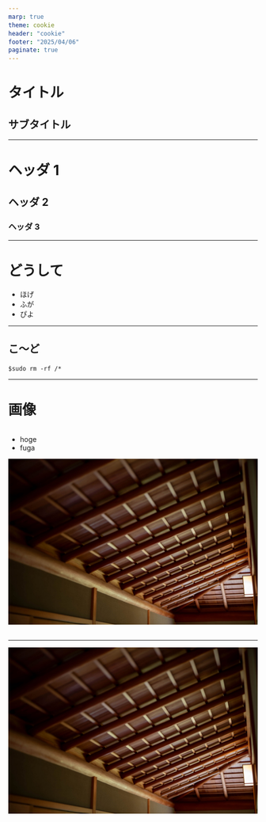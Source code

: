 ```yaml
---
marp: true
theme: cookie
header: "cookie"
footer: "2025/04/06"
paginate: true
---
```


<!-- class: title -->

# タイトル

## サブタイトル

---

<!-- class: slides -->

# ヘッダ 1

## **ヘッダ 2**

### ヘッダ 3

---

# どうして

- ほげ
- ふが
- ぴよ

---

## **こ〜ど**

```shell
$sudo rm -rf /*
```

---

# 画像

<div class = "column">
<div>

- hoge
- fuga

</div>

![ほげ](./images/5B5A5909.jpg)

</div>

---

<!-- class: full-image-light -->

![bg](./images/5B5A5909.jpg)
